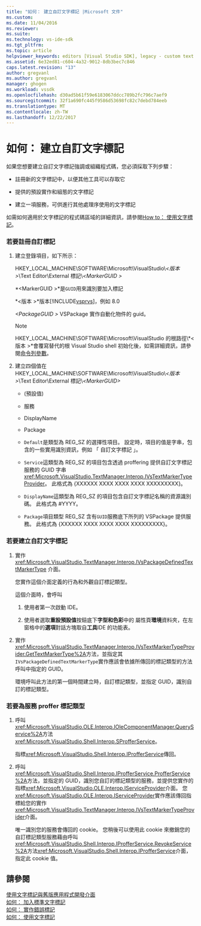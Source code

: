 ```yaml
---
title: "如何： 建立自訂文字標記 |Microsoft 文件"
ms.custom: 
ms.date: 11/04/2016
ms.reviewer: 
ms.suite: 
ms.technology: vs-ide-sdk
ms.tgt_pltfrm: 
ms.topic: article
helpviewer_keywords: editors [Visual Studio SDK], legacy - custom text markers
ms.assetid: 6e32ed81-c604-4a32-9012-8db3bec7c846
caps.latest.revision: "13"
author: gregvanl
ms.author: gregvanl
manager: ghogen
ms.workload: vssdk
ms.openlocfilehash: d30ad5b61f59e6183067ddcc789b2fc796c7aef9
ms.sourcegitcommit: 32f1a690fc445f9586d53698fc82c7debd784eeb
ms.translationtype: MT
ms.contentlocale: zh-TW
ms.lasthandoff: 12/22/2017
---
```

# <a name="how-to-create-custom-text-markers"></a>如何： 建立自訂文字標記
如果您想要建立自訂文字標記強調或組織程式碼，您必須採取下列步驟：  
  
-   註冊新的文字標記中，以便其他工具可以存取它  
  
-   提供的預設實作和組態的文字標記  
  
-   建立一項服務，可供進行其他處理序使用的文字標記  
  
 如需如何適用於文字標記的程式碼區域的詳細資訊，請參閱[How to： 使用文字標記](../extensibility/how-to-use-text-markers.md)。  
  
### <a name="to-register-a-custom-marker"></a>若要註冊自訂標記  
  
1.  建立登錄項目，如下所示：  
  
     HKEY_LOCAL_MACHINE\SOFTWARE\Microsoft\VisualStudio\\*\<版本 >*\Text Editor\External 標記\\*\<MarkerGUID >*  
  
     *\<MarkerGUID >*是`GUID`用來識別要加入標記  
  
     *\<版本 >*版本[!INCLUDE[vsprvs](../code-quality/includes/vsprvs_md.md)]，例如 8.0  
  
     *\<PackageGUID >* VSPackage 實作自動化物件的 guid。  
  
    > [!NOTE]
    >  HKEY_LOCAL_MACHINE\SOFTWARE\Microsoft\VisualStudio 的根路徑\\*\<版本 >*會覆寫替代的根 Visual Studio shell 初始化後，如需詳細資訊，請參閱[命令列參數](../extensibility/command-line-switches-visual-studio-sdk.md)。  
  
2.  建立四個值在 HKEY_LOCAL_MACHINE\SOFTWARE\Microsoft\VisualStudio\\*\<版本 >*\Text Editor\External 標記\\*\<MarkerGUID>*  
  
    -   (預設值)  
  
    -   服務  
  
    -   DisplayName  
  
    -   Package  
  
    -   `Default`是類型為 REG_SZ 的選擇性項目。 設定時，項目的值是字串，包含的一些實用識別資訊，例如 「 自訂文字標記 」。  
  
    -   `Service`這類型為 REG_SZ 的項目包含透過 proffering 提供自訂文字標記服務的 GUID 字串<xref:Microsoft.VisualStudio.TextManager.Interop.IVsTextMarkerTypeProvider>。 此格式為 {XXXXXX XXXX XXXX XXXX XXXXXXXXX}。  
  
    -   `DisplayName`這類型為 REG_SZ 的項目包含自訂文字標記名稱的資源識別碼。 此格式為 #YYYY。  
  
    -   `Package`項目類型 REG_SZ 含有`GUID`服務底下所列的 VSPackage 提供服務。 此格式為 {XXXXXX XXXX XXXX XXXX XXXXXXXXX}。  
  
### <a name="to-create-a-custom-text-marker"></a>若要建立自訂文字標記  
  
1.  實作 <xref:Microsoft.VisualStudio.TextManager.Interop.IVsPackageDefinedTextMarkerType> 介面。  
  
     您實作這個介面定義的行為和外觀自訂標記類型。  
  
     這個介面時，會呼叫  
  
    1.  使用者第一次啟動 IDE。  
  
    2.  使用者選取**重設預設值**按鈕底下**字型和色彩**中的 屬性頁**環境**資料夾，在左窗格中的**選項**對話方塊取自**工具**IDE 的功能表。  
  
2.  實作<xref:Microsoft.VisualStudio.TextManager.Interop.IVsTextMarkerTypeProvider.GetTextMarkerType%2A>方法，並指定其`IVsPackageDefinedTextMarkerType`實作應該會依據所傳回的標記類型的方法呼叫中指定的 GUID。  
  
     環境呼叫此方法的第一個時間建立時，自訂標記類型，並指定 GUID，識別自訂的標記類型。  
  
### <a name="to-proffer-your-marker-type-as-a-service"></a>若要為服務 proffer 標記類型  
  
1.  呼叫<xref:Microsoft.VisualStudio.OLE.Interop.IOleComponentManager.QueryService%2A>方法<xref:Microsoft.VisualStudio.Shell.Interop.SProfferService>。  
  
     指標<xref:Microsoft.VisualStudio.Shell.Interop.IProfferService>傳回。  
  
2.  呼叫<xref:Microsoft.VisualStudio.Shell.Interop.IProfferService.ProfferService%2A>方法，並指定的 GUID，識別您自訂的標記類型的服務，並提供您實作的指標<xref:Microsoft.VisualStudio.OLE.Interop.IServiceProvider>介面。 您<xref:Microsoft.VisualStudio.OLE.Interop.IServiceProvider>實作應該傳回指標給您的實作<xref:Microsoft.VisualStudio.TextManager.Interop.IVsTextMarkerTypeProvider>介面。  
  
     唯一識別您的服務會傳回的 cookie。 您稍後可以使用此 cookie 來撤銷您的自訂標記類型服務藉由呼叫<xref:Microsoft.VisualStudio.Shell.Interop.IProfferService.RevokeService%2A>方法<xref:Microsoft.VisualStudio.Shell.Interop.IProfferService>介面，指定此 cookie 值。  
  
## <a name="see-also"></a>請參閱  
 [使用文字標記與舊版應用程式開發介面](../extensibility/using-text-markers-with-the-legacy-api.md)   
 [如何： 加入標準文字標記](../extensibility/how-to-add-standard-text-markers.md)   
 [如何： 實作錯誤標記](../extensibility/how-to-implement-error-markers.md)   
 [如何： 使用文字標記](../extensibility/how-to-use-text-markers.md)